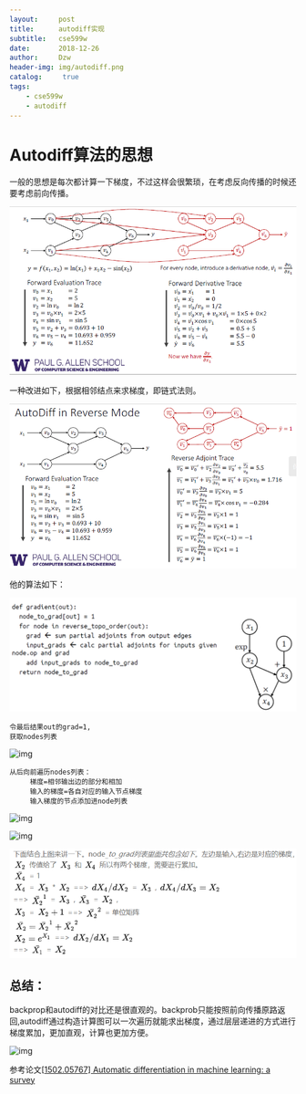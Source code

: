 ```yaml
---
layout:     post
title:      autodiff实现
subtitle:   cse599w
date:       2018-12-26
author:     Dzw
header-img: img/autodiff.png
catalog: 	 true
tags:
    - cse599w
    - autodiff
---
```


# Autodiff算法的思想

一般的思想是每次都计算一下梯度，不过这样会很繁琐，在考虑反向传播的时候还要考虑前向传播。

![](/img/forward0.PNG)

一种改进如下，根据相邻结点来求梯度，即链式法则。

![](/img/forward.png)

他的算法如下：

![](/img/autodiff2.png)



```text
令最后结果out的grad=1,
获取nodes列表
```

![img](https://pic1.zhimg.com/80/v2-a19f3bdb31496252f096ab9256a2b070_hd.jpg)

```text
从后向前遍历nodes列表：
     梯度=相邻输出边的部分和相加
     输入的梯度=各自对应的输入节点梯度
     输入梯度的节点添加进node列表
```

![img](https://pic1.zhimg.com/80/v2-3c5055b47fa91a392bec7c67a7baab54_hd.jpg)

![img](https://pic2.zhimg.com/80/v2-c7e2d15d3fbd688a9a720ad5ef053209_hd.jpg)

![](/img/autodiff3.PNG)

## 总结：

backprop和autodiff的对比还是很直观的。backprob只能按照前向传播原路返回,autodiff通过构造计算图可以一次遍历就能求出梯度，通过层层递进的方式进行梯度累加，更加直观，计算也更加方便。

![img](https://pic3.zhimg.com/80/v2-5a028b13fae01de0903bbcc08a3da34a_hd.jpg)

参考论文[[1502.05767\] Automatic differentiation in machine learning: a survey](https://arxiv.org/abs/1502.05767)
